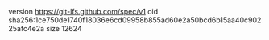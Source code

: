 version https://git-lfs.github.com/spec/v1
oid sha256:1ce750de1740f18036e6cd09958b855ad60e2a50bcd6b15aa40c90225afc4e2a
size 12624
